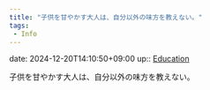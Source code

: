 ```yaml
---
title: "子供を甘やかす大人は、自分以外の味方を教えない。"
tags:
 - Info
---
```


date: 2024-12-20T14:10:50+09:00
up:: [Education](../Bar/Novel/Topics/Education.md)

子供を甘やかす大人は、自分以外の味方を教えない。